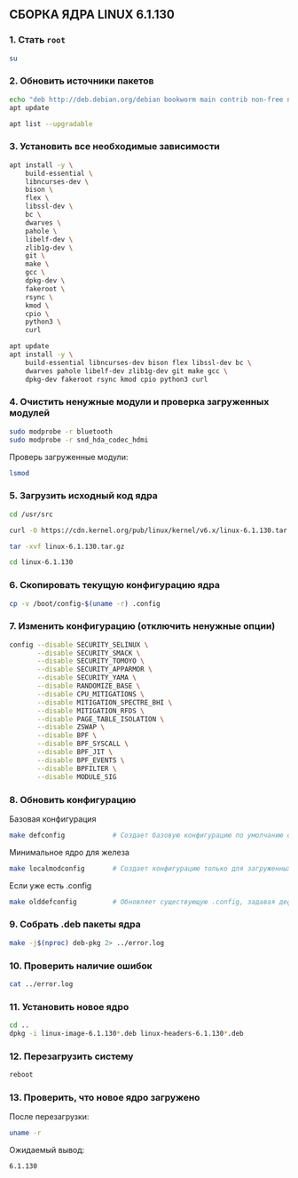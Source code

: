 ## **СБОРКА ЯДРА LINUX 6.1.130**

### 1. Стать `root`

```bash
su
```

### 2. Обновить источники пакетов

```bash
echo "deb http://deb.debian.org/debian bookworm main contrib non-free non-free-firmware" > /etc/apt/sources.list
apt update
```

```bash
apt list --upgradable
```

### 3. Установить все необходимые зависимости

```bash
apt install -y \
    build-essential \
    libncurses-dev \
    bison \
    flex \
    libssl-dev \
    bc \
    dwarves \
    pahole \
    libelf-dev \
    zlib1g-dev \
    git \
    make \
    gcc \
    dpkg-dev \
    fakeroot \
    rsync \
    kmod \
    cpio \
    python3 \
    curl
```

```bash
apt update
apt install -y \
    build-essential libncurses-dev bison flex libssl-dev bc \
    dwarves pahole libelf-dev zlib1g-dev git make gcc \
    dpkg-dev fakeroot rsync kmod cpio python3 curl
```


### 4. Очистить ненужные модули и проверка загруженных модулей

```bash
sudo modprobe -r bluetooth
sudo modprobe -r snd_hda_codec_hdmi
```

Проверь загруженные модули:

```bash
lsmod
```

### 5. Загрузить исходный код ядра

```bash
cd /usr/src
```

```bash
curl -O https://cdn.kernel.org/pub/linux/kernel/v6.x/linux-6.1.130.tar.gz
```

```bash
tar -xvf linux-6.1.130.tar.gz
```

```bash
cd linux-6.1.130
```

### 6. Скопировать текущую конфигурацию ядра

```bash
cp -v /boot/config-$(uname -r) .config
```

### 7. Изменить конфигурацию (отключить ненужные опции)

```bash
config --disable SECURITY_SELINUX \
       --disable SECURITY_SMACK \
       --disable SECURITY_TOMOYO \
       --disable SECURITY_APPARMOR \
       --disable SECURITY_YAMA \
       --disable RANDOMIZE_BASE \
       --disable CPU_MITIGATIONS \
       --disable MITIGATION_SPECTRE_BHI \
       --disable MITIGATION_RFDS \
       --disable PAGE_TABLE_ISOLATION \
       --disable ZSWAP \
       --disable BPF \
       --disable BPF_SYSCALL \
       --disable BPF_JIT \
       --disable BPF_EVENTS \
       --disable BPFILTER \
       --disable MODULE_SIG
```

### 8. Обновить конфигурацию

Базовая конфигурация

```bash
make defconfig            # Создает базовую конфигурацию по умолчанию от разработчиков ядра.
```

Минимальное ядро для железа

```bash
make localmodconfig       # Создает конфигурацию только для загруженных модулей текущей системы (минималистичная)
```

Если уже есть .config

```bash
make olddefconfig         # Обновляет существующую .config, задавая дефолтные значения для новых параметров.
```

### 9. Собрать .deb пакеты ядра

```bash
make -j$(nproc) deb-pkg 2> ../error.log
```

### 10. Проверить наличие ошибок

```bash
cat ../error.log
```

### 11. Установить новое ядро

```bash
cd ..
dpkg -i linux-image-6.1.130*.deb linux-headers-6.1.130*.deb
```

 ### 12. Перезагрузить систему

```bash
reboot
```

### 13. Проверить, что новое ядро загружено

После перезагрузки:

```bash
uname -r
```

Ожидаемый вывод:

```
6.1.130
```
